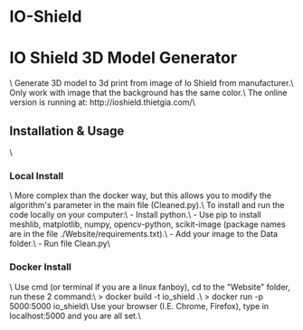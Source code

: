# IO-Shield

<h1> IO Shield 3D Model Generator </h1>\
Generate 3D model to 3d print from image of Io Shield from manufacturer.\
Only work with image that the background has the same color.\
The online version is running at: http://ioshield.thietgia.com/\
<h2> Installation & Usage </h2>\
<h3> Local Install </h3>\
More complex than the docker way, but this allows you to modify the algorithm's parameter in the main file (Cleaned.py).\
To install and run the code locally on your computer:\
- Install python.\
- Use pip to install meshlib, matplotlib, numpy, opencv-python, scikit-image (package names are in the file ./Website/requirements.txt).\
- Add your image to the Data folder.\
- Run file Clean.py\
<h3> Docker Install </h3>\
Use cmd (or terminal if you are a linux fanboy), cd to the "Website" folder, run these 2 command:\
> docker build -t io_shield .\
> docker run -p 5000:5000 io_shield\
Use your browser (I.E. Chrome, Firefox), type in localhost:5000 and you are all set.\
